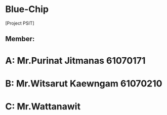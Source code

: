 # Blue-Chip
[Project PSIT]
## Member:
# A: Mr.Purinat Jitmanas 61070171
# B: Mr.Witsarut Kaewngam 61070210
# C: Mr.Wattanawit

